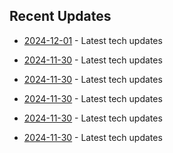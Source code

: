 

## Recent Updates
- [2024-12-01](https://github.com/coslynx/testing/blob/main/tweets/thread-resources-2024-12-01-f9f79f.md) - Latest tech updates

- [2024-11-30](https://github.com/coslynx/testing/blob/main/tweets/thread-resources-2024-11-30-294a5a.md) - Latest tech updates

- [2024-11-30](https://github.com/coslynx/testing/blob/main/tweets/thread-resources-2024-11-30-d9f834.md) - Latest tech updates

- [2024-11-30](https://github.com/coslynx/testing/blob/main/tweets/thread-resources-2024-11-30-009da3.md) - Latest tech updates

- [2024-11-30](https://github.com/coslynx/testing/blob/main/tweets/thread-resources-2024-11-30-009da3.md) - Latest tech updates

- [2024-11-30](https://github.com/coslynx/testing/blob/main/tweets/thread-resources-2024-11-30-e1e9ab.md) - Latest tech updates